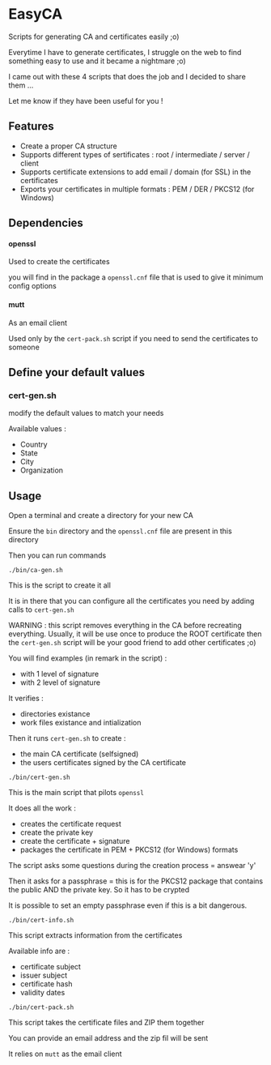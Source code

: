 # EasyCA

Scripts for generating CA and certificates easily ;o)

Everytime I have to generate certificates, I struggle on the web to find something easy to use and it became a nightmare ;o)

I came out with these 4 scripts that does the job and I decided to share them ...

Let me know if they have been useful for you !

## Features

- Create a proper CA structure
- Supports different types of sertificates : root / intermediate / server / client
- Supports certificate extensions to add email / domain (for SSL) in the certificates
- Exports your certificates in multiple formats : PEM / DER / PKCS12 (for Windows)

## Dependencies

#### openssl

Used to create the certificates

you will find in the package a `openssl.cnf` file that is used to give it minimum config options

#### mutt

As an email client

Used only by the `cert-pack.sh` script if you need to send the certificates to someone

## Define your default values

### cert-gen.sh

modify the default values to match your needs

Available values :

- Country
- State
- City
- Organization

## Usage

Open a terminal and create a directory for your new CA

Ensure the `bin` directory and the `openssl.cnf` file are present in this directory

Then you can run commands

```
./bin/ca-gen.sh
```

This is the script to create it all

It is in there that you can configure all the certificates you need by adding calls to `cert-gen.sh`

WARNING : this script removes everything in the CA before recreating everything. Usually, it will be use once to produce the ROOT certificate then the `cert-gen.sh` script will be your good friend to add other certificates ;o)

You will find examples (in remark in the script) :

- with 1 level of signature
- with 2 level of signature

It verifies :

- directories existance
- work files existance and intialization

Then it runs `cert-gen.sh` to create :

- the main CA certificate (selfsigned)
- the users certificates signed by the CA certificate

```
./bin/cert-gen.sh
```

This is the main script that pilots `openssl`

It does all the work :

- creates the certificate request
- create the private key
- create the certificate + signature
- packages the certificate in PEM + PKCS12 (for Windows) formats

The script asks some questions during the creation process = answear 'y'

Then it asks for a passphrase = this is for the PKCS12 package that contains the public AND the private key. So it has to be crypted

It is possible to set an empty passphrase even if this is a bit dangerous.

```
./bin/cert-info.sh
```

This script extracts information from the certificates

Available info are :

- certificate subject
- issuer subject
- certificate hash
- validity dates

```
./bin/cert-pack.sh
```

This script takes the certificate files and ZIP them together

You can provide an email address and the zip fil will be sent

It relies on `mutt` as the email client
